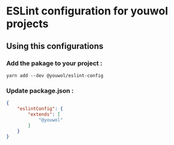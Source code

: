 # ESLint configuration for youwol projects

## Using this configurations

### Add the pakage to your project :

```shell
yarn add --dev @youwol/eslint-config
```

### Update package.json :

```json
{
    "eslintConfig": {
        "extends": [
            "@youwol"
        ]
    }
}
```
